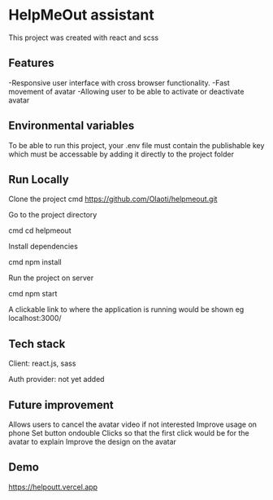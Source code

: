 # HelpMeOut assistant

This project was created with react and scss

## Features
-Responsive user interface with cross browser functionality.
-Fast movement of avatar
-Allowing user to be able to activate or deactivate avatar

## Environmental variables
To be able to run this project, your .env file must contain the publishable key which must be accessable by adding it directly to the project folder

## Run Locally
Clone the project
cmd
https://github.com/Olaoti/helpmeout.git

Go to the project directory

cmd
cd helpmeout

Install dependencies

cmd
npm install

Run the project on server

cmd
npm start

A clickable link to where the application is running would be shown eg localhost:3000/

## Tech stack

Client: react.js, sass

Auth provider: not yet added

## Future improvement
Allows users to cancel the avatar video if not interested
Improve usage on phone
Set button ondouble Clicks so that the first click would be for the avatar to explain
Improve the design on the avatar

## Demo

https://helpoutt.vercel.app
